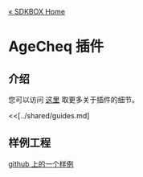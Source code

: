 [&#171; SDKBOX Home](http://sdkbox.com)

<h1>AgeCheq 插件</h1>

## 介绍

您可以访问 [这里](http://www.cocos2d-x.org/sdkbox/agecheq) 取更多关于插件的细节。


<<[../shared/guides.md]

## 样例工程

[github 上的一个样例](https://github.com/sdkbox/sdkbox-sample-agecheq)
